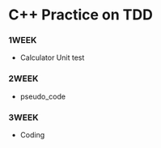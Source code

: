 # C++ Practice on TDD

### 1WEEK
+ Calculator Unit test

### 2WEEK
+ pseudo_code

### 3WEEK
+ Coding
